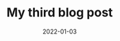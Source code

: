 ---
date: "2022-01-03"
title: "My third blog post"
description: "What's up!! Third and keep going!"
---